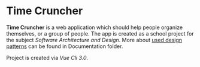 # Time Cruncher

**Time Cruncher** is a web application which should help people organize themselves, or a group of people. The app is created
as a school project for the subject _Software Architecture and Design_. More about [used design patterns](https://github.com/pripovedac/TimeCruncher/blob/master/Documents/Patterns/obrasci.md) can be found in Documentation folder.

Project is created via _Vue Cli 3.0_.
